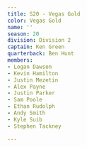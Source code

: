 ```yaml
---
title: S20 - Vegas Gold
color: Vegas Gold
name: ''
season: 20
division: Division 2
captain: Ken Green
quarterback: Ben Hunt
members:
- Logan Dawson
- Kevin Hamilton
- Justin Mezetin
- Alex Payne
- Justin Parker
- Sam Poole
- Ethan Rudolph
- Andy Smith
- Kyle Suib
- Stephen Tackney

---
```

